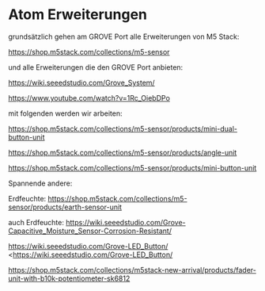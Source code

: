 # Atom Erweiterungen

grundsätzlich gehen am GROVE Port alle Erweiterungen von M5 Stack:

<https://shop.m5stack.com/collections/m5-sensor>

und alle Erweiterungen die den GROVE Port anbieten:

<https://wiki.seeedstudio.com/Grove_System/>

<https://www.youtube.com/watch?v=1Rc_OiebDPo>

mit folgenden werden wir arbeiten:

<https://shop.m5stack.com/collections/m5-sensor/products/mini-dual-button-unit>

<https://shop.m5stack.com/collections/m5-sensor/products/angle-unit>

<https://shop.m5stack.com/collections/m5-sensor/products/mini-button-unit>

Spannende andere:

Erdfeuchte: <https://shop.m5stack.com/collections/m5-sensor/products/earth-sensor-unit>

auch Erdfeuchte: <https://wiki.seeedstudio.com/Grove-Capacitive_Moisture_Sensor-Corrosion-Resistant/>

<https://wiki.seeedstudio.com/Grove-LED_Button/> \<<https://wiki.seeedstudio.com/Grove-LED_Button/>

<https://shop.m5stack.com/collections/m5stack-new-arrival/products/fader-unit-with-b10k-potentiometer-sk6812>

```{image} https://user-images.githubusercontent.com/69573151/131331248-42ea9dab-faa2-4fb5-ab71-37fe8f765bd7.jpg
```

```{image} https://user-images.githubusercontent.com/69573151/131331247-e9492a76-3b58-4345-b62b-4413d01557bb.jpg
```

```{image} https://user-images.githubusercontent.com/69573151/131331249-f71b0bd9-9545-427d-b6f1-3b22f853579b.jpg
```
